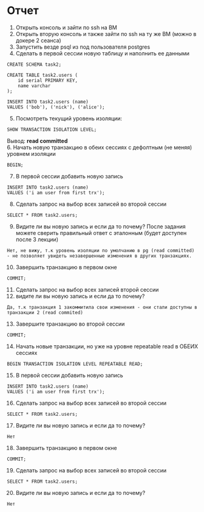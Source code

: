 # Отчет

1. Открыть консоль и зайти по ssh на ВМ
2. Открыть вторую консоль и также зайти по ssh на ту же ВМ (можно в докере 2 сеанса)
3. Запустить везде psql из под пользователя postgres
4. Сделать в первой сессии новую таблицу и наполнить ее данными
```
CREATE SCHEMA task2;

CREATE TABLE task2.users (
	id serial PRIMARY KEY, 
	name varchar 
);

INSERT INTO task2.users (name)
VALUES ('bob'), ('nick'), ('alice');
```
5. Посмотреть текущий уровень изоляции:
```
SHOW TRANSACTION ISOLATION LEVEL;
```
   Вывод: <b>read committed</b>
   <br>
6. Начать новую транзакцию в обеих сессиях с дефолтным (не меняя) уровнем
   изоляции
```
BEGIN;
```
7. В первой сессии добавить новую запись
```
INSERT INTO task2.users (name)
VALUES ('i am user from first trx');
```
8. Сделать запрос на выбор всех записей во второй сессии
```
SELECT * FROM task2.users;
```
9. Видите ли вы новую запись и если да то почему? После задания можете сверить
   правильный ответ с эталонным (будет доступен после 3 лекции)
```
Нет, не вижу, т.к уровень изоляции по умолчанию в pg (read committed) - не позволяет увидеть незавершенные изменения в других транзакциях.
```
10. Завершить транзакцию в первом окне
```
COMMIT;
```
11. Сделать запрос на выбор всех записей второй сессии
12. видите ли вы новую запись и если да то почему?
```
Да, т.к транзакция 1 закоммитила свои изменения - они стали доступны в транзакции 2 (read commited)
```
13. Завершите транзакцию во второй сессии
```
COMMIT;
```
14. Начать новые транзакции, но уже на уровне repeatable read в ОБЕИХ сессиях
```
BEGIN TRANSACTION ISOLATION LEVEL REPEATABLE READ;
```
15. В первой сессии добавить новую запись
```
INSERT INTO task2.users (name)
VALUES ('i am user from first trx');
```
16. Сделать запрос на выбор всех записей во второй сессии
```
SELECT * FROM task2.users;
```
17. Видите ли вы новую запись и если да то почему?
```
Нет
```
18. Завершить транзакцию в первом окне
```
COMMIT;
```
19. Сделать запрос на выбор всех записей во второй сессии
```
SELECT * FROM task2.users;
```
20. Видите ли вы новую запись и если да то почему?
```
Нет
```